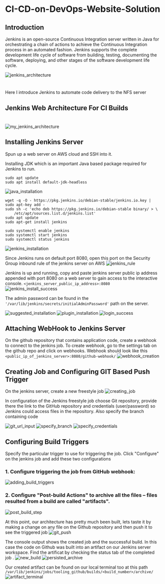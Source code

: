 # CI-CD-on-DevOps-Website-Solution
## Introduction
Jenkins is an open-source Continuous Integration server written in Java for orchestrating a chain of actions to achieve the Continuous Integration process in an automated fashion. Jenkins supports the complete development life cycle of software from building, testing, documenting the software, deploying, and other stages of the software development life cycle.

![jenkins_architecture](./Img/jenkins-continuous-integration-min.png)
#

Here I introduce Jenkins to automate code delivery to the NFS server


## Jenkins Web Architecture For CI Builds
#
 
![my_jenkins_architecture](./Img/2022-10-05_050932.png)

## Installing Jenkins Server

Spun up a web server on AWS cloud and SSH into it.

Installing JDK which is an important Java based package required for Jenkins to run.
```
sudo apt update
sudo apt install default-jdk-headless
```
![java_installation](./Img/1.java_installation.jpg)

```
wget -q -O - https://pkg.jenkins.io/debian-stable/jenkins.io.key | sudo apt-key add -
sudo sh -c 'echo deb https://pkg.jenkins.io/debian-stable binary/ > \
    /etc/apt/sources.list.d/jenkins.list'
sudo apt update
sudo apt-get install jenkins

sudo systemctl enable jenkins
sudo systemctl start jenkins
sudo systemctl status jenkins
```
![jenkins_installation](./Img/2.jenkins_installation_status.jpg)

Since Jenkins runs on default port 8080, open this port on the Security Group inbound rule of the jenkins server on AWS 
![jenkins_rule](./Img/3.jenkins_sg_rule.jpg)

Jenkins is up and running, copy and paste jenkins server public ip address appended with port 8080 on a web server to gain access to the interactive console. `<jenkins_server_public_ip_address>:8080`
![jenkins_install_success](./Img/4.jenkins_install_success.jpg)

The admin password can be found in the `'/var/lib/jenkins/secrets/initialAdminPassword'` path on the server.

![suggested_installation](./Img/5.suggested_install.jpg)
![plugin_installation](./Img/6.plugin_installation.jpg)
![login_success](./Img/7.login_success.jpg)

## Attaching WebHook to Jenkins Server

On the github repository that contains application code, create a webhook to connect to the jenkins job. To create webhook, go to the settings tab on the github repo and click on webhooks.
Webhook should look like this `<public_ip_of_jenkins_server>:8080/github-webhook/`
![webhook_creation](./Img/8.webhook_creation.jpg)

## Creating Job and Configuring GIT Based Push Trigger

On the jenkins server, create a new freestyle job
![creating_job](./Img/9.creating_job.jpg)

In configuration of the Jenkins freestyle job choose Git repository, provide there the link to the GitHub repository and credentials (user/password) so Jenkins could access files in the repository. Also specify the branch containing code

![git_url_input](./Img/10.git_url_input.jpg)
![specify_branch](./Img/11.specify_branch.jpg)
![specify_credentials](./Img/12.specify-credentials.jpg)

## Configuring Build Triggers

Specify the particular trigger to use for triggering the job. Click "Configure" on the jenkins job and add these two configurations

### 1. Configure triggering the job from GitHub webhook:

![adding_build_triggers](./Img/13.adding_build_triggers.jpg)

### 2. Configure "Post-build Actions" to archive all the files – files resulted from a build are called "artifacts".

![post_build_step](./Img/14.post_build_step.jpg)

At this point, our architecture has pretty much been built, lets taste it by making a change on any file on the Github repository and then push it to see the triggered job
![git_push](./Img/15.github_push.jpg)

The console output shows the created job and the successful build.
In this case the code on Github was built into an artifact on our Jenkins server workspace. Find the artificat by checking the status tab of the completed job .
![new_build](./Img/16.new_build.jpg)
![persisted_archive](./Img/17.persisted_archive.jpg)

Our created artifact can be found on our local terminal too at this path 
`/var/lib/jenkins/jobs/tooling_github/builds/<build_number>/archive/`
![artifact_terminal](./Img/18.artifact_terminal.jpg)


